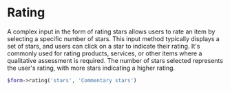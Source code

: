 # Rating

A complex input in the form of rating stars allows users to rate an item by selecting a specific number of stars. This input method typically displays a set of stars, and users can click on a star to indicate their rating. It's commonly used for rating products, services, or other items where a qualitative assessment is required. The number of stars selected represents the user's rating, with more stars indicating a higher rating.
```php
$form->rating('stars', 'Commentary stars')
```
